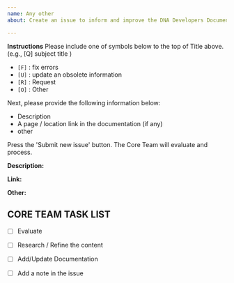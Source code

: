 ```yaml
---
name: Any other
about: Create an issue to inform and improve the DNA Developers Documentation.

---
```


**Instructions**
Please include one of symbols below to the top of Title above. (e.g., [Q] subject title  )

- `[F]` : fix errors
- `[U]` : update an obsolete information
- `[R]` : Request
- `[O]` : Other

Next, please provide the following information below:

* Description 
* A page / location link in the documentation (if any)
* other

Press the 'Submit new issue' button. The Core Team will evaluate and process.

**Description:**

**Link:**

**Other:**


## CORE TEAM TASK LIST
- [ ] Evaluate 
- [ ] Research / Refine the content
- [ ] Add/Update Documentation
- [ ] Add a note in the issue


